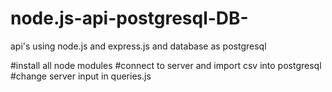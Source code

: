 # node.js-api-postgresql-DB-
api's using node.js and express.js and database as postgresql


#install all node  modules 
#connect to server and import csv into postgresql
#change server input in queries.js
